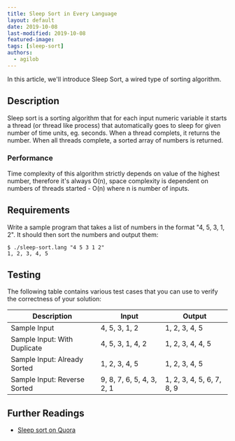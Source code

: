 ```yaml
---
title: Sleep Sort in Every Language
layout: default
date: 2019-10-08
last-modified: 2019-10-08
featured-image:
tags: [sleep-sort]
authors:
  - agilob
---
```


In this article, we'll introduce Sleep Sort, a wired type of sorting algorithm. 

## Description

Sleep sort is a sorting algorithm that for each input numeric variable it starts a thread (or thread like process) that automatically goes to sleep for given number of time units, eg. seconds. When a thread complets, it returns the number. When all threads complete, a sorted array of numbers is returned.


### Performance

Time complexity of this algorithm strictly depends on value of the highest number, therefore it's always O(n), space complexity is dependent on numbers of threads started - O(n) where n is number of inputs.


## Requirements

Write a sample program that takes a list of numbers in the format "4, 5, 3, 1, 2".
It should then sort the numbers and output them:

```console
$ ./sleep-sort.lang "4 5 3 1 2"
1, 2, 3, 4, 5
```

## Testing

The following table contains various test cases that you can use to
verify the correctness of your solution:

| Description                  | Input | Output |
|------------------------------|-------|--------|
| Sample Input                 | 4, 5, 3, 1, 2             | 1, 2, 3, 4, 5             |
| Sample Input: With Duplicate | 4, 5, 3, 1, 4, 2          | 1, 2, 3, 4, 4, 5          |
| Sample Input: Already Sorted | 1, 2, 3, 4, 5             | 1, 2, 3, 4, 5             |
| Sample Input: Reverse Sorted | 9, 8, 7, 6, 5, 4, 3, 2, 1 | 1, 2, 3, 4, 5, 6, 7, 8, 9 |


## Further Readings

- [Sleep sort on Quora][1]

[1]: https://www.quora.com/What-is-sleep-sort
